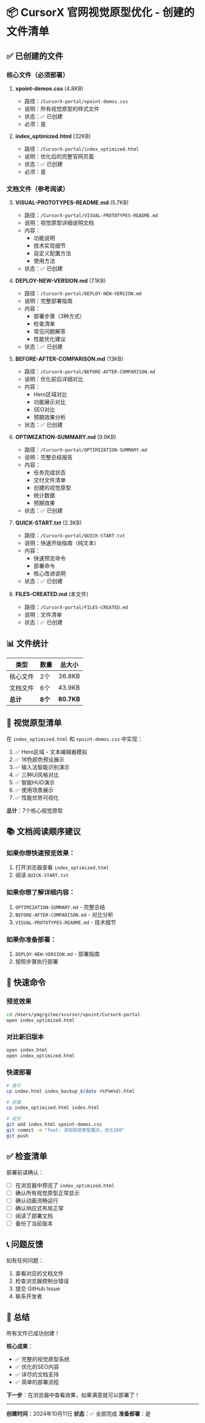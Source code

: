 # 📦 CursorX 官网视觉原型优化 - 创建的文件清单

## ✅ 已创建的文件

### 核心文件（必须部署）

1. **xpoint-demos.css** (4.8KB)
   - 路径：`/CursorX-portal/xpoint-demos.css`
   - 说明：所有视觉原型的样式文件
   - 状态：✅ 已创建
   - 必须：是

2. **index_optimized.html** (32KB)
   - 路径：`/CursorX-portal/index_optimized.html`
   - 说明：优化后的完整官网页面
   - 状态：✅ 已创建
   - 必须：是

### 文档文件（参考阅读）

3. **VISUAL-PROTOTYPES-README.md** (5.7KB)
   - 路径：`/CursorX-portal/VISUAL-PROTOTYPES-README.md`
   - 说明：视觉原型详细说明文档
   - 内容：
     - 功能说明
     - 技术实现细节
     - 自定义配置方法
     - 使用方法
   - 状态：✅ 已创建

4. **DEPLOY-NEW-VERSION.md** (7.1KB)
   - 路径：`/CursorX-portal/DEPLOY-NEW-VERSION.md`
   - 说明：完整部署指南
   - 内容：
     - 部署步骤（3种方式）
     - 检查清单
     - 常见问题解答
     - 性能优化建议
   - 状态：✅ 已创建

5. **BEFORE-AFTER-COMPARISON.md** (13KB)
   - 路径：`/CursorX-portal/BEFORE-AFTER-COMPARISON.md`
   - 说明：优化前后详细对比
   - 内容：
     - Hero区域对比
     - 功能展示对比
     - SEO对比
     - 预期效果分析
   - 状态：✅ 已创建

6. **OPTIMIZATION-SUMMARY.md** (9.9KB)
   - 路径：`/CursorX-portal/OPTIMIZATION-SUMMARY.md`
   - 说明：完整总结报告
   - 内容：
     - 任务完成状态
     - 交付文件清单
     - 创建的视觉原型
     - 统计数据
     - 预期效果
   - 状态：✅ 已创建

7. **QUICK-START.txt** (2.3KB)
   - 路径：`/CursorX-portal/QUICK-START.txt`
   - 说明：快速开始指南（纯文本）
   - 内容：
     - 快速预览命令
     - 部署命令
     - 核心改进说明
   - 状态：✅ 已创建

8. **FILES-CREATED.md** (本文件)
   - 路径：`/CursorX-portal/FILES-CREATED.md`
   - 说明：文件清单
   - 状态：✅ 已创建

## 📊 文件统计

| 类型 | 数量 | 总大小 |
|------|------|--------|
| 核心文件 | 2个 | 36.8KB |
| 文档文件 | 6个 | 43.9KB |
| **总计** | **8个** | **80.7KB** |

## 🎨 视觉原型清单

在 `index_optimized.html` 和 `xpoint-demos.css` 中实现：

1. ✅ Hero区域 - 文本编辑器模拟
2. ✅ 16色颜色预设展示
3. ✅ 输入法智能识别演示
4. ✅ 三种UI风格对比
5. ✅ 智能HUD演示
6. ✅ 使用场景展示
7. ✅ 性能优势可视化

**总计**：7个核心视觉原型

## 📚 文档阅读顺序建议

### 如果你想快速预览效果：
1. 打开浏览器查看 `index_optimized.html`
2. 阅读 `QUICK-START.txt`

### 如果你想了解详细内容：
1. `OPTIMIZATION-SUMMARY.md` - 完整总结
2. `BEFORE-AFTER-COMPARISON.md` - 对比分析
3. `VISUAL-PROTOTYPES-README.md` - 技术细节

### 如果你准备部署：
1. `DEPLOY-NEW-VERSION.md` - 部署指南
2. 按照步骤执行部署

## 🚀 快速命令

### 预览效果
```bash
cd /Users/ymg/gitee/xcursor/xpoint/CursorX-portal
open index_optimized.html
```

### 对比新旧版本
```bash
open index.html
open index_optimized.html
```

### 快速部署
```bash
# 备份
cp index.html index_backup_$(date +%Y%m%d).html

# 部署
cp index_optimized.html index.html

# 提交
git add index.html xpoint-demos.css
git commit -m "feat: 添加视觉原型展示，优化SEO"
git push
```

## ✅ 检查清单

部署前请确认：

- [ ] 在浏览器中预览了 `index_optimized.html`
- [ ] 确认所有视觉原型正常显示
- [ ] 确认动画流畅运行
- [ ] 确认响应式布局正常
- [ ] 阅读了部署文档
- [ ] 备份了当前版本

## 📞 问题反馈

如有任何问题：
1. 查看对应的文档文件
2. 检查浏览器控制台错误
3. 提交 GitHub Issue
4. 联系开发者

## 🎉 总结

所有文件已成功创建！

**核心成果**：
- ✅ 完整的视觉原型系统
- ✅ 优化的SEO内容
- ✅ 详尽的文档支持
- ✅ 简单的部署流程

**下一步**：在浏览器中查看效果，如果满意就可以部署了！

---

**创建时间**：2024年10月11日
**状态**：✅ 全部完成
**准备部署**：是
